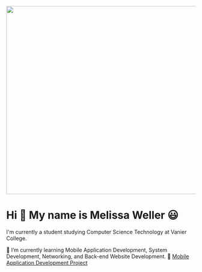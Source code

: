 <p align="center">
  <img src="https://github.com/melissaweller/melissaweller/assets/112568989/cc32069a-95c4-4a61-8e32-06b692ba9a0c" width="1000" height="500">
</p>

# Hi 👋 My name is Melissa Weller 😃
I'm currently a student studying Computer Science Technology at Vanier College.

🌱 I’m currently learning Mobile Application Development, System Development, Networking, and Back-end Website Development.
🔭 [Mobile Application Development Project](https://github.com/melissaweller/FashionCo)

<!--
**melissaweller/melissaweller** is a ✨ _special_ ✨ repository because its `README.md` (this file) appears on your GitHub profile.

Here are some ideas to get you started:

- 🔭 I’m currently working on ...
- 🌱 I’m currently learning Mobile Application Development, System Development, Networking, and Back-end Website Development.
- 👯 I’m looking to collaborate on ...
- 🤔 I’m looking for help with ...
- 💬 Ask me about ...
- 📫 How to reach me: ...
- 📫 How to reach me: melissalaurenweller@hotmail.com
- 😄 Pronouns: ...
- ⚡ Fun fact: ...
-->
